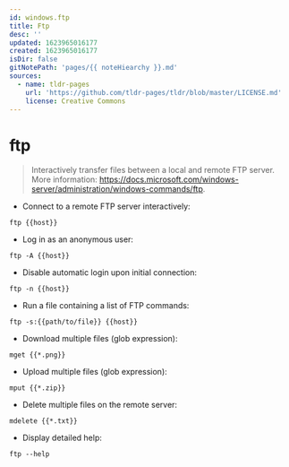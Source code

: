 ```yaml
---
id: windows.ftp
title: Ftp
desc: ''
updated: 1623965016177
created: 1623965016177
isDir: false
gitNotePath: 'pages/{{ noteHiearchy }}.md'
sources:
  - name: tldr-pages
    url: 'https://github.com/tldr-pages/tldr/blob/master/LICENSE.md'
    license: Creative Commons
---
```

# ftp

> Interactively transfer files between a local and remote FTP server.
> More information: <https://docs.microsoft.com/windows-server/administration/windows-commands/ftp>.

- Connect to a remote FTP server interactively:

`ftp {{host}}`

- Log in as an anonymous user:

`ftp -A {{host}}`

- Disable automatic login upon initial connection:

`ftp -n {{host}}`

- Run a file containing a list of FTP commands:

`ftp -s:{{path/to/file}} {{host}}`

- Download multiple files (glob expression):

`mget {{*.png}}`

- Upload multiple files (glob expression):

`mput {{*.zip}}`

- Delete multiple files on the remote server:

`mdelete {{*.txt}}`

- Display detailed help:

`ftp --help`

